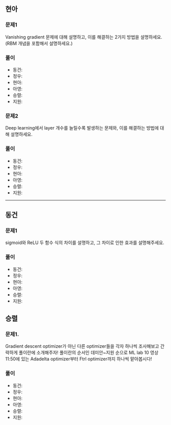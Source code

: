 ## 현아

### 문제1
Vanishing gradient 문제에 대해 설명하고, 이를 해결하는 2가지 방법을 설명하세요. (RBM 개념을 포함해서 설명하세요.)

### 풀이
- 동건: 
- 정우: 
- 현아: 
- 아영:
- 승렬: 
- 지원:

### 문제2
Deep learning에서 layer 개수를 늘릴수록 발생하는 문제와, 이를 해결하는 방법에 대해 설명하세요.

### 풀이
- 동건:
- 정우: 
- 현아:
- 아영:
- 승렬:
- 지원:
---

## 동건

### 문제1

sigmoid와 ReLU 두 함수 식의 차이를 설명하고, 그 차이로 인한 효과를 설명해주세요. 

### 풀이
- 동건: 
- 정우: 
- 현아: 
- 아영:
- 승렬: 
- 지원:

## 승렬

### 문제1.
Gradient descent optimizer가 아닌 다른 optimizer들을 각자 하나씩 조사해보고 간략하게 풀이란에 소개해주자! 풀이란의 순서인 데미안~지원 순으로 ML lab 10 영상 11:50에 있는 Adadelta optimizer부터 Ftrl optimizer까지 하나씩 맡아봅시다!

### 풀이
- 동건: 
- 정우: 
- 현아: 
- 아영:
- 승렬: 
- 지원:
